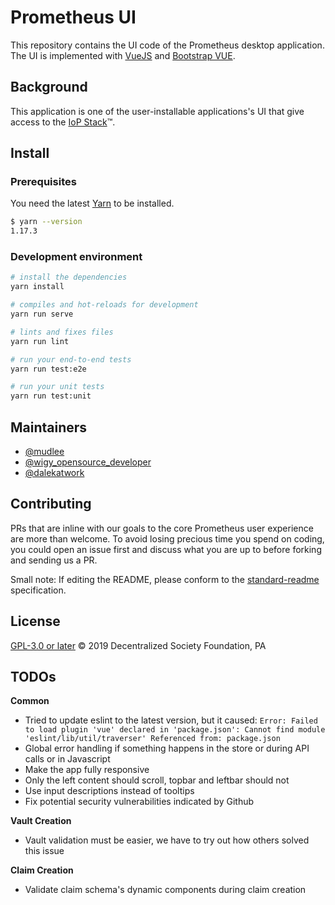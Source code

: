 # Prometheus UI

This repository contains the UI code of the Prometheus desktop application. The UI is implemented
with [VueJS](https://vuejs.org/) and [Bootstrap VUE](https://bootstrap-vue.js.org/).


## Background

This application is one of the user-installable applications's UI that give access to
the [IoP Stack](https://iop.global/the-iop-stack/)™.

## Install

### Prerequisites

You need the latest [Yarn](https://yarnpkg.com/en/) to be installed.

```sh
$ yarn --version
1.17.3
```

### Development environment

```sh
# install the dependencies
yarn install
```

```sh
# compiles and hot-reloads for development
yarn run serve
```

```sh
# lints and fixes files
yarn run lint
```

```sh
# run your end-to-end tests
yarn run test:e2e
```

```sh
# run your unit tests
yarn run test:unit
```

## Maintainers

* [@mudlee](https://github.com/mudlee)
* [@wigy_opensource_developer](https://github.com/wigy_opensource_developer)
* [@dalekatwork](https://github.com/dalekatwork)

## Contributing

PRs that are inline with our goals to the core Prometheus user experience are
more than welcome. To avoid losing precious time you spend on coding, you could
open an issue first and discuss what you are up to before forking and sending us
a PR.

Small note: If editing the README, please conform to the
[standard-readme](https://github.com/RichardLitt/standard-readme) specification.

## License

[GPL-3.0 or later](https://spdx.org/licenses/GPL-3.0-or-later)
© 2019 Decentralized Society Foundation, PA


## TODOs

**Common**
* Tried to update eslint to the latest version, but it caused: `Error: Failed to load plugin 'vue' declared in 'package.json': Cannot find module 'eslint/lib/util/traverser'
Referenced from: package.json`
* Global error handling if something happens in the store or during API calls or in Javascript
* Make the app fully responsive
* Only the left content should scroll, topbar and leftbar should not
* Use input descriptions instead of tooltips
* Fix potential security vulnerabilities indicated by Github

**Vault Creation**
* Vault validation must be easier, we have to try out how others solved this issue

**Claim Creation**
* Validate claim schema's dynamic components during claim creation
